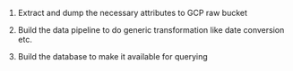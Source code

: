1.  Extract and dump the necessary attributes to GCP raw bucket

2.  Build the data pipeline to do generic transformation like date
    conversion etc.

3.  Build the database to make it available for querying
